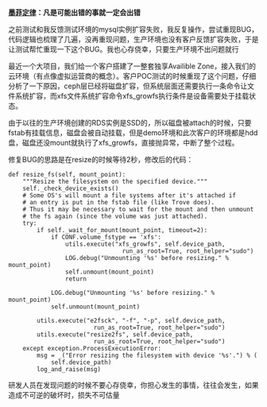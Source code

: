 **[墨菲定律](https://zh.wikipedia.org/wiki/%E6%91%A9%E8%8F%B2%E5%AE%9A%E7%90%86)：凡是可能出错的事就一定会出错**

之前测试和我反馈测试环境的mysql实例扩容失败，我反复操作，尝试重现BUG，代码逻辑也梳理了几遍，没再重现问题，生产环境也没有客户反馈扩容失败，于是让测试帮忙重现一下这个BUG。我也心存侥幸，只要生产环境不出问题就行

最近一个大项目，我们给一个客户搭建了一整套独享Availible Zone，接入我们的云环境（有点像虚拟运营商的概念）。客户POC测试的时候重现了这个问题，仔细分析了一下原因，ceph层已经将磁盘扩容，但系统层面还需要执行一条命令让文件系统扩容，而xfs文件系统扩容命令xfs_growfs执行条件是设备需要处于挂载状态。

由于以往的生产环境创建的RDS实例是SSD的，所以磁盘被attach的时候，只要fstab有挂载信息，磁盘会被自动挂载，但是demo环境和此次客户的环境都是hdd盘，磁盘还没mount就执行了xfs_growfs，直接抛异常，中断了整个过程。

修复BUG的思路是在resize的时候等待2秒，修改后的代码：
```
def resize_fs(self, mount_point):
    """Resize the filesystem on the specified device."""
    self._check_device_exists()
    # Some OS's will mount a file systems after it's attached if
    # an entry is put in the fstab file (like Trove does).
    # Thus it may be necessary to wait for the mount and then unmount
    # the fs again (since the volume was just attached).
    try:
        if self._wait_for_mount(mount_point, timeout=2):
            if CONF.volume_fstype == 'xfs':
                utils.execute("xfs_growfs", self.device_path,
                                run_as_root=True, root_helper="sudo")
                LOG.debug("Unmounting '%s' before resizing." % mount_point)
                self.unmount(mount_point)
                return

            LOG.debug("Unmounting '%s' before resizing." % mount_point)
            self.unmount(mount_point)

        utils.execute("e2fsck", "-f", "-p", self.device_path,
                        run_as_root=True, root_helper="sudo")
        utils.execute("resize2fs", self.device_path,
                        run_as_root=True, root_helper="sudo")
    except exception.ProcessExecutionError:
        msg = _("Error resizing the filesystem with device '%s'.") % (
            self.device_path)
        log_and_raise(msg)
```

研发人员在发现问题的时候不要心存侥幸，你担心发生的事情，往往会发生，如果造成不可逆的破坏时，损失不可估量